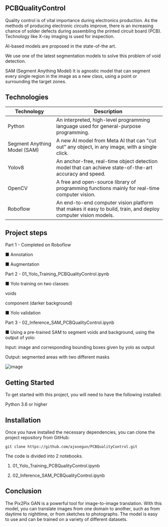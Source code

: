 ## PCBQualityControl

Quality control is of vital importance during electronics production. As the methods of producing electronic circuits improve, there is an increasing chance of solder defects during assembling the printed circuit board (PCB). Technology like X-ray imaging is used for inspection.

AI-based models are proposed in the state-of-the art.

We use one of the latest segmentation models to solve this problem of void detection.

SAM (Segment Anything Model) It is agnostic model that can segment every single region in the image as a new class, using a point or surrounding the target zones.

## Technologies

| Technology   | Description                                                               |
|--------------|---------------------------------------------------------------------------|
| Python       | An interpreted, high-level programming language used for general-purpose programming. |
| Segment Anything Model (SAM) | A new AI model from Meta AI that can "cut out" any object, in any image, with a single click. |
| Yolov8       | An anchor-free, real-time object detection model that can achieve state-of-the-art accuracy and speed. |
| OpenCV | A free and open-source library of programming functions mainly for real-time computer vision. |
| Roboflow | An end-to-end computer vision platform that makes it easy to build, train, and deploy computer vision models. |

## Project steps
Part 1 - Completed on Roboflow

  ■ Annotation
  
  ■ Augmentation

Part 2 - 01_Yolo_Training_PCBQualityControl.ipynb

  ■ Yolo training on two classes:

  voids
  
  component (darker background)
  
  ■ Yolo validation

Part 3 - 02_Inference_SAM_PCBQualityControl.ipynb

  ■ Using a pre-trained SAM to segment voids and background, using the output of yolo:

  Input: image and corresponding bounding boxes given by yolo as output

  Output: segmented areas with two different masks

![image](https://github.com/ajosegun/PCBQualityControl/assets/94995067/48bbedd5-637c-4654-8cd7-578d7dac0389)

## Getting Started
To get started with this project, you will need to have the following installed:

Python 3.6 or higher


## Installation
Once you have installed the necessary dependencies, you can clone the project repository from GitHub:

```
git clone https://github.com/ajosegun/PCBQualityControl.git
```

The code is divided into 2 notebooks.
1. 01_Yolo_Training_PCBQualityControl.ipynb
  
2. 02_Inference_SAM_PCBQualityControl.ipynb


## Conclusion
The Pix2Pix GAN is a powerful tool for image-to-image translation. With this model, you can translate images from one domain to another, such as from daytime to nighttime, or from sketches to photographs. The model is easy to use and can be trained on a variety of different datasets.







